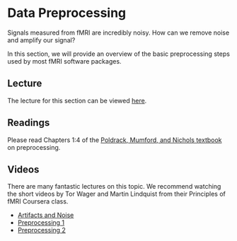# Data Preprocessing

Signals measured from fMRI are incredibly noisy. How can we remove noise and amplify our signal?

In this section, we will provide an overview of the basic preprocessing steps used by most fMRI software packages.

## Lecture

The lecture for this section can be viewed [here](../../images/lectures/Preprocessing.pdf).

## Readings

Please read Chapters 1:4 of the [Poldrack, Mumford, and Nichols textbook](http://www.fmri-data-analysis.org/) on preprocessing.

## Videos

There are many fantastic lectures on this topic. We recommend watching the short videos by Tor Wager and Martin Lindquist from their Principles of fMRI Coursera class.
 - [Artifacts and Noise](https://www.youtube.com/watch?v=7Kk_RsGycHs&list=PLfXA4opIOVrGHncHRxI3Qa5GeCSudwmxM&index=11&t=0s)
 - [Preprocessing 1](https://www.youtube.com/watch?v=Qc3rRaJWOc4&list=PLfXA4opIOVrGHncHRxI3Qa5GeCSudwmxM&index=17&t=0s)
 - [Preprocessing 2](https://www.youtube.com/watch?v=qamRGWSC-6g&list=PLfXA4opIOVrGHncHRxI3Qa5GeCSudwmxM&index=18&t=0s)
